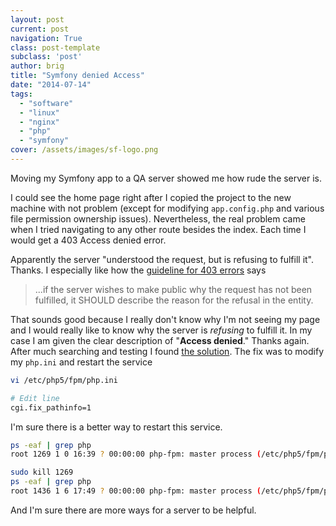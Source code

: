 ```yaml
---
layout: post
current: post
navigation: True
class: post-template
subclass: 'post'
author: brig
title: "Symfony denied Access"
date: "2014-07-14"
tags:
  - "software"
  - "linux"
  - "nginx"
  - "php"
  - "symfony"
cover: /assets/images/sf-logo.png
---
```


Moving my Symfony app to a QA server showed me how rude the server is.

I could see the home page right after I copied the project to the new machine with not problem (except for modifying `app.config.php` and various file permission ownership issues). Nevertheless, the real problem came when I tried navigating to any other route besides the index. Each time I would get a 403 Access denied error.

Apparently the server "understood the request, but is refusing to fulfill it". Thanks. I especially like how the [guideline for 403 errors](http://www.w3.org/Protocols/rfc2616/rfc2616-sec10.html) says

> ...if the server wishes to make public why the request has not been fulfilled, it SHOULD describe the reason for the refusal in the entity.

That sounds good because I really don't know why I'm not seeing my page and I would really like to know why the server is _refusing_ to fulfill it. In my case I am given the clear description of "**Access denied**." Thanks again. After much searching and testing I found [the solution](http://askubuntu.com/questions/164627/nginx-php-fpm-access-denied-error). The fix was to modify my `php.ini` and restart the service

```bash
vi /etc/php5/fpm/php.ini

# Edit line
cgi.fix_pathinfo=1
```

I'm sure there is a better way to restart this service.

```bash
ps -eaf | grep php
root 1269 1 0 16:39 ? 00:00:00 php-fpm: master process (/etc/php5/fpm/php-fpm.conf)

sudo kill 1269
ps -eaf | grep php
root 1436 1 6 17:49 ? 00:00:00 php-fpm: master process (/etc/php5/fpm/php-fpm.conf)
```

And I'm sure there are more ways for a server to be helpful.
